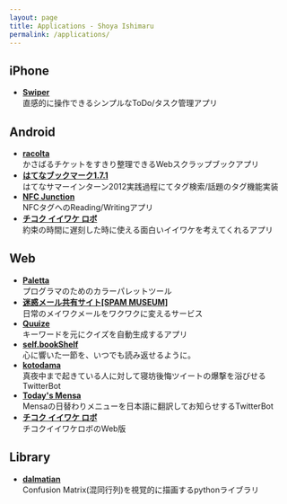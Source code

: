 ```yaml
---
layout: page
title: Applications - Shoya Ishimaru
permalink: /applications/
---
```


## iPhone

* <a href = "https://itunes.apple.com/jp/app/swiper-zhi-gan-cao-zuodetodo/id631354108"><span style="font-weight: 700;">Swiper</span></a><br>直感的に操作できるシンプルなToDo/タスク管理アプリ

## Android

* <a href = "https://play.google.com/store/apps/details?id=com.racolta"><span style="font-weight: 700;">racolta</span></a><br>かさばるチケットをすきり整理できるWebスクラップブックアプリ
* <a href = "http://hatena.g.hatena.ne.jp/hatenabookmark/20120906/1346904246"><span style="font-weight: 700;">はてなブックマーク1.7.1</span></a><br>はてなサマーインターン2012実践過程にてタグ検索/話題のタグ機能実装
* <a href = "https://play.google.com/store/apps/details?id=com.mrk1869.nfcjunction"><span style="font-weight: 700;">NFC Junction</span></a><br>NFCタグへのReading/Writingアプリ
* <a href = "http://market.android.com/search?q=%E3%83%81%E3%82%B3%E3%82%AF%E3%82%A4%E3%82%A4%E3%83%AF%E3%82%B1%E3%83%AD%E3%83%9C"><span style="font-weight: 700;">チコク イイワケ ロボ</span></a><br>約束の時間に遅刻した時に使える面白いイイワケを考えてくれるアプリ

## Web

* <a href = "http://paletta.mrk1869.com"><span style="font-weight: 700;">Paletta</span></a><br>プログラマのためのカラーパレットツール
* <a href = "http://meiwaku.me/"><span style="font-weight: 700;">迷惑メール共有サイト[SPAM MUSEUM]</span></a><br>日常のメイワクメールをワクワクに変えるサービス
* <a href = "http://quuize.com/"><span style="font-weight: 700;">Quuize</span></a><br>キーワードを元にクイズを自動生成するアプリ
* <a href = "http://book-mrk1869.tumblr.com/"><span style="font-weight: 700;">self.bookShelf</span></a><br>心に響いた一節を、いつでも読み返せるように。
* <a href = "http://markovlabo.net/kotodama/"><span style="font-weight: 700;">kotodama</span></a><br>真夜中まで起きている人に対して寝坊後悔ツイートの爆撃を浴びせるTwitterBot
* <a href = "https://twitter.com/TodaysMensa"><span style="font-weight: 700;">Today's Mensa</span></a><br>Mensaの日替わりメニューを日本語に翻訳してお知らせするTwitterBot
* <a href = "http://mrk1869.sakura.ne.jp/belate/"><span style="font-weight: 700;">チコク イイワケ ロボ</span></a><br>チコクイイワケロボのWeb版


## Library

* <a href = "https://pypi.python.org/pypi/dalmatian/"><span style="font-weight: 700;">dalmatian</span></a><br>Confusion Matrix(混同行列)を視覚的に描画するpythonライブラリ